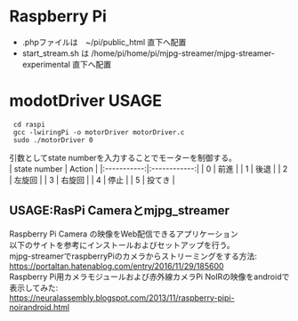 # Raspberry Pi
* .phpファイルは　~/pi/public_html 直下へ配置
* start_stream.sh は /home/pi/home/pi/mjpg-streamer/mjpg-streamer-experimental 直下へ配置

# modotDriver USAGE
```
 cd raspi
 gcc -lwiringPi -o motorDriver motorDriver.c
 sudo ./motorDriver 0
```
引数としてstate numberを入力することでモーターを制御する。  
| state number | Action |
|:-----------:|:------------:|
| 0  | 前進 |
| 1  | 後退 |
| 2  | 左旋回 |
| 3  | 右旋回 |
| 4  | 停止 |
| 5  | 投てき |

## USAGE:RasPi Cameraとmjpg_streamer
Raspberry Pi Camera の映像をWeb配信できるアプリケーション  
以下のサイトを参考にインストールおよびセットアップを行う。  
mjpg-streamerでraspberryPiのカメラからストリーミングをする方法:  
https://portaltan.hatenablog.com/entry/2016/11/29/185600  
Raspberry Pi用カメラモジュールおよび赤外線カメラPi NoIRの映像をandroidで表示してみた:  
https://neuralassembly.blogspot.com/2013/11/raspberry-pipi-noirandroid.html  
